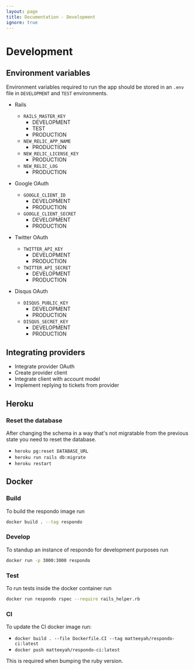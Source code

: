 ```yaml
---
layout: page
title: Documentation - Development
ignore: true
---
```


# Development

## Environment variables

Environment variables required to run the app should be stored in an `.env` file
in `DEVELOPMENT` and `TEST` environments.

- Rails
  - `RAILS_MASTER_KEY`
    - DEVELOPMENT
    - TEST
    - PRODUCTION
  - `NEW_RELIC_APP_NAME`
    - PRODUCTION
  - `NEW_RELIC_LICENSE_KEY`
    - PRODUCTION
  - `NEW_RELIC_LOG`
    - PRODUCTION

- Google OAuth
  - `GOOGLE_CLIENT_ID`
    - DEVELOPMENT
    - PRODUCTION
  - `GOOGLE_CLIENT_SECRET`
    - DEVELOPMENT
    - PRODUCTION

- Twitter OAuth
  - `TWITTER_API_KEY`
    - DEVELOPMENT
    - PRODUCTION
  - `TWITTER_API_SECRET`
    - DEVELOPMENT
    - PRODUCTION

- Disqus OAuth
  - `DISQUS_PUBLIC_KEY`
    - DEVELOPMENT
    - PRODUCTION
  - `DISQUS_SECRET_KEY`
    - DEVELOPMENT
    - PRODUCTION

## Integrating providers

- Integrate provider OAuth
- Create provider client
- Integrate client with account model
- Implement replying to tickets from provider

## Heroku

### Reset the database

After changing the schema in a way that's not migratable from the previous
state you need to reset the database.

- `heroku pg:reset DATABASE_URL`
- `heroku run rails db:migrate`
- `heroku restart`

## Docker

### Build

To build the respondo image run

```bash
docker build . --tag respondo
```

### Develop

To standup an instance of respondo for development purposes run

```bash
docker run -p 3000:3000 respondo
```

### Test

To run tests inside the docker container run

```bash
docker run respondo rspec --require rails_helper.rb
```

### CI

To update the CI docker image run:

- `docker build . --file Dockerfile.CI --tag matteeyah/respondo-ci:latest`
- `docker push matteeyah/respondo-ci:latest`

This is required when bumping the ruby version.
